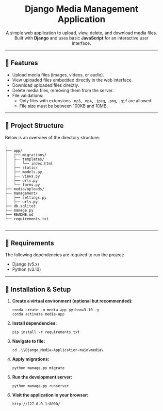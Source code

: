 <h1 align="center">Django Media Management Application</h1>

<p align="center">
  A simple web application to upload, view, delete, and download media files.
  <br>
  Built with <strong>Django</strong> and uses basic <strong>JavaScript</strong> for an interactive user interface.
</p>

<hr>

<h2>📖 Features</h2>
<ul>
  <li>Upload media files (images, videos, or audio).</li>
  <li>View uploaded files embedded directly in the web interface.</li>
  <li>Download uploaded files directly.</li>
  <li>Delete media files, removing them from the server.</li>
  <li>File validations:
    <ul>
      <li>Only files with extensions <code>.mp3</code>, <code>.mp4</code>, <code>.jpeg</code>, <code>.png</code>, <code>.gif</code> are allowed.</li>
      <li>File size must be between 100KB and 10MB.</li>
    </ul>
  </li>
</ul>

<hr>

<h2>📂 Project Structure</h2>
<p>Below is an overview of the directory structure:</p>

<pre>
<code>.
├── app/
│   ├── migrations/
│   ├── templates/
│   │   └── index.html
│   ├── static/
│   ├── models.py
│   ├── views.py
│   ├── urls.py
│   └── forms.py
├── media/uploads/
├── management/
│   ├── settings.py
│   ├── urls.py
├── db.sqlite3
├── manage.py
├── README.md
└── requirements.txt
</code>
</pre>

<hr>

<h2>📜 Requirements</h2>
<p>The following dependencies are required to run the project:</p>
<ul>
  <li>Django (v5.x)</li>
  <li>Python (v3.10)</li>
</ul>

<hr>

<h2>🔧 Installation & Setup</h2>

<ol>

  <li><strong>Create a virtual environment (optional but recommended):</strong>
    <pre><code>conda create -n media-app python=3.10 -y
conda activate media-app</code></pre>
  </li>

  <li><strong>Install dependencies:</strong>
    <pre><code>pip install -r requirements.txt</code></pre>
  </li>

  <li><strong>Navigate to file:</strong>
    <pre><code>cd .\<path-to-file>\Django_Media-Application-main\media\</code></pre>
  </li>

  <li><strong>Apply migrations:</strong>
    <pre><code>python manage.py migrate</code></pre>
  </li>

  <li><strong>Run the development server:</strong>
    <pre><code>python manage.py runserver</code></pre>
  </li>

  <li><strong>Visit the application in your browser:</strong>
    <pre><code>http://127.0.0.1:8000/</code></pre>
  </li>
</ol>
